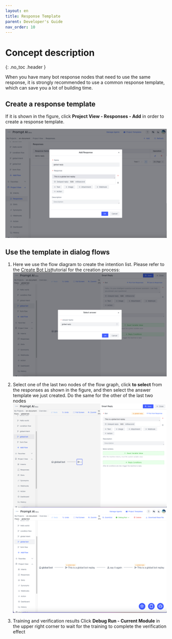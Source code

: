 ```yaml
---
layout: en
title: Response Template
parent: Developer's Guide
nav_order: 10
---
```


# Concept description
{: .no_toc .header }

When you have many bot response nodes that need to use the same response, it is strongly recommended to use a common response template, which can save you a lot of building time.

## Create a response template

If it is shown in the figure, click **Project View - Responses - Add** in order to create a response template.

![11-bot-global](/assets/images/tutorial/template/01-bot-global.png)

## Use the template in dialog flows
1. Here we use the flow diagram to create the intention list. Please refer to the [Create Bot List](/docs/tutorial/node-template/bot-global/)tutorial for the creation process:
   ![05-user-global](/assets/images/tutorial/template/02-bot-global.png)

2. Select one of the last two nodes of the flow graph, click **to select** from the responses as shown in the figure, and then select the answer template we just created. Do the same for the other of the last two nodes
   ![12-bot-global](/assets/images/tutorial/template/03-bot-global.png)
   ![12-bot-global](/assets/images/tutorial/template/04-bot-global.png)

3. Training and verification results
   Click **Debug Run - Current Module** in the upper right corner to wait for the training to complete the verification effect
